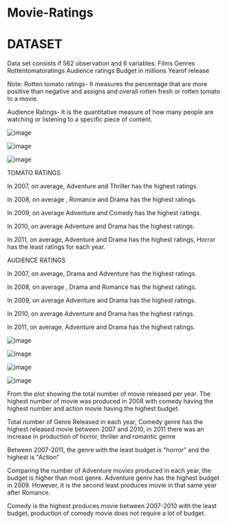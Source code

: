 # Movie-Ratings
# DATASET
  Data set consists if 562 observation and 6 variables:
  Films Genres Rottentomatoratings Audience ratings Budget in millions Yearof release
  
 Note:
 Rotten tomato ratings- It measures the percentage that are more positive than negative and assigns and  overall rotten fresh or rotten tomato to a movie.
 
 Audience Ratings- It is the quantitative measure of how many people are watching or listening to a specific piece of content.
 

 ![image](https://github.com/user-attachments/assets/f25713c5-3800-4da3-a1d2-20aaf413d8cf)

 ![image](https://github.com/user-attachments/assets/ad6a8946-2002-47e9-a888-edd861f2d525)

 ![image](https://github.com/user-attachments/assets/35ad3c85-5334-425c-bdc1-6224df6d938b)

 TOMATO  RATINGS

In 2007, on average, Adventure and Thriller has the highest ratings.

In 2008, on average , Romance and Drama has the highest ratings.

In 2009, on average Adventure  and Comedy has the highest ratings.

In 2010, on average Adventure and Drama has the highest ratings.

In 2011, on average, Adventure and Drama has the highest ratings,
Horror has the least ratings for each year.

AUDIENCE RATINGS

In 2007, on average, Drama  and Adventure has the highest ratings.

In 2008, on average , Drama  and Romance has the highest ratings.

In 2009, on average Adventure  and Drama has the highest ratings.

In 2010, on average Adventure and Drama has the highest ratings.

In 2011, on average, Adventure and Drama has the highest ratings.


![image](https://github.com/user-attachments/assets/1b47a026-1edf-494f-b304-5f2fe17f5b50)

![image](https://github.com/user-attachments/assets/9bcad450-5dea-4ac2-8b61-e7230f37b195)

![image](https://github.com/user-attachments/assets/ac783cb3-42e8-4488-b77b-9ead1a72c6a5)

![image](https://github.com/user-attachments/assets/03c10fd4-c7f8-4bdb-8186-c7ae99891dc3)

From the plot showing the total number of movie released per year. The highest number of movie was produced in 2008 with comedy having the highest number and action movie having the highest budget.

Total number of Genre Released in each year, Comedy genre has the highest released movie between 2007 and 2010, in 2011 there was an increase in production of horror, thriller and romantic genre

Between 2007-2011, the genre with the least budget is "horror" and the highest is "Action“

Comparing the number of Adventure movies produced in each year, the budget is higher than most genre. Adventure genre has the highest budget in 2009. However, it is the second least produces movie in that same year after Romance.

Comedy is the highest produces movie between 2007-2010 with the least budget, production of comedy movie does not require a lot of budget.












